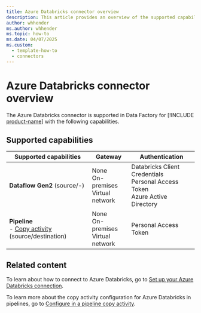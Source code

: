 ```yaml
---
title: Azure Databricks connector overview
description: This article provides an overview of the supported capabilities of the Azure Databricks connector.
author: whhender
ms.author: whhender
ms.topic: how-to
ms.date: 04/07/2025
ms.custom:
  - template-how-to
  - connectors
---
```


# Azure Databricks connector overview

The Azure Databricks connector is supported in Data Factory for [!INCLUDE [product-name](../includes/product-name.md)] with the following capabilities.

## Supported capabilities

| Supported capabilities| Gateway | Authentication|
|---------| --------| --------|
| **Dataflow Gen2** (source/-)|None<br> On-premises<br> Virtual network |Databricks Client Credentials<br> Personal Access Token<br> Azure Active Directory |
| **Pipeline**<br>- [Copy activity](connector-dataverse-copy-activity.md) (source/destination)      |None<br> On-premises<br> Virtual network |Personal Access Token |

## Related content

To learn about how to connect to Azure Databricks, go to [Set up your Azure Databricks connection](connector-azure-databricks.md).

To learn more about the copy activity configuration for Azure Databricks in pipelines, go to [Configure in a pipeline copy activity](connector-azure-databricks-copy-activity.md).
